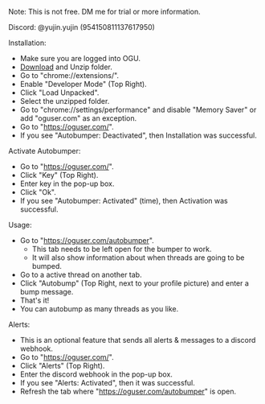 Note: This is not free. DM me for trial or more information.

Discord: @yujin.yujin (954150811137617950)

Installation:
- Make sure you are logged into OGU.
- [Download](https://codeload.github.com/yujincode/oguser.com-Autobumper/zip/refs/heads/main) and Unzip folder.
- Go to "chrome://extensions/".
- Enable "Developer Mode" (Top Right).
- Click "Load Unpacked".
- Select the unzipped folder.
- Go to "chrome://settings/performance" and disable "Memory Saver" or add "oguser.com" as an exception.
- Go to "https://oguser.com/".
- If you see "Autobumper: Deactivated", then Installation was successful.

Activate Autobumper:
- Go to "https://oguser.com/".
- Click "Key" (Top Right).
- Enter key in the pop-up box.
- Click "Ok".
- If you see "Autobumper: Activated" (time), then Activation was successful.

Usage:
- Go to "https://oguser.com/autobumper".
  - This tab needs to be left open for the bumper to work.
  - It will also show information about when threads are going to be bumped.
- Go to a active thread on another tab.
- Click "Autobump" (Top Right, next to your profile picture) and enter a bump message.
- That's it!
- You can autobump as many threads as you like.

Alerts:
- This is an optional feature that sends all alerts & messages to a discord webhook.
- Go to "https://oguser.com/".
- Click "Alerts" (Top Right).
- Enter the discord webhook in the pop-up box.
- If you see "Alerts: Activated", then it was successful.
- Refresh the tab where "https://oguser.com/autobumper" is open.
